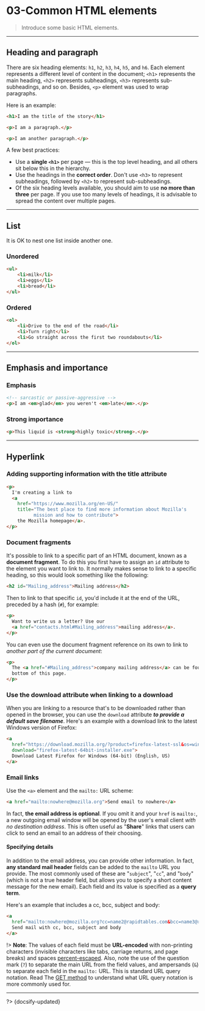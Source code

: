 # 03-Common HTML elements

> Introduce some basic HTML elements.

---

## Heading and paragraph

There are six heading elements: `h1`, `h2`, `h3`, `h4`, `h5`, and `h6`. Each element represents a different level of content in the document; `<h1>` represents the main heading, `<h2>` represents subheadings, `<h3>` represents sub-subheadings, and so on. Besides, `<p>` element was used to wrap paragraphs.

Here is an example:

```html
<h1>I am the title of the story</h1>

<p>I am a paragraph.</p>

<p>I am another paragraph.</p>
```

A few best practices:
- Use a **single `<h1>`** per page — this is the top level heading, and all others sit below this in the hierarchy.
- Use the headings in the **correct order**. Don't use `<h3>` to represent subheadings, followed by `<h2>` to represent sub-subheadings.
- Of the six heading levels available, you should aim to use **no more than three** per page. If you use too many levels of headings, it is advisable to spread the content over multiple pages.

---

## List

It is OK to nest one list inside another one.

### Unordered

```html
<ul>
    <li>milk</li>
    <li>eggs</li>
    <li>bread</li>
</ul>
```

### Ordered

```html
<ol>
    <li>Drive to the end of the road</li>
    <li>Turn right</li>
    <li>Go straight across the first two roundabouts</li>
</ol>
```

---

## Emphasis and importance

### Emphasis

```html
<!-- sarcastic or passive-aggressive -->
<p>I am <em>glad</em> you weren't <em>late</em>.</p>
```

### Strong importance

```html
<p>This liquid is <strong>highly toxic</strong>.</p>
```

---

## Hyperlink

### Adding supporting information with the title attribute

```html
<p>
  I'm creating a link to
  <a
    href="https://www.mozilla.org/en-US/"
    title="The best place to find more information about Mozilla's
          mission and how to contribute">
    the Mozilla homepage</a>.
</p>
```

### Document fragments

It's possible to link to a specific part of an HTML document, known as a **document fragment**. To do this you first have to assign an `id` attribute to the element you want to link to. It normally makes sense to link to a specific heading, so this would look something like the following:

```html
<h2 id="Mailing_address">Mailing address</h2>
```

Then to link to that specific `id`, you'd include it at the end of the URL, preceded by a hash (`#`), for example:

```html
<p>
  Want to write us a letter? Use our
  <a href="contacts.html#Mailing_address">mailing address</a>.
</p>
```

You can even use the document fragment reference on its own to link to *another part of the current document*:

```html
<p>
  The <a href="#Mailing_address">company mailing address</a> can be found at the
  bottom of this page.
</p>
```

### Use the download attribute when linking to a download

When you are linking to a resource that's to be downloaded rather than opened in the browser, you can use the `download` attribute ***to provide a default save filename***. Here's an example with a download link to the latest Windows version of Firefox:

```html
<a
  href="https://download.mozilla.org/?product=firefox-latest-ssl&os=win64&lang=en-US"
  download="firefox-latest-64bit-installer.exe">
  Download Latest Firefox for Windows (64-bit) (English, US)
</a>
```

### Email links

Use the `<a>` element and the `mailto:` URL scheme:

```html
<a href="mailto:nowhere@mozilla.org">Send email to nowhere</a>
```

In fact, **the email address is optional**. If you omit it and your `href` is `mailto:`, a new outgoing email window will be opened by the user's email client *with no destination address*. This is often useful as "**Share**" links that users can click to send an email to an address of their choosing.

#### Specifying details

In addition to the email address, you can provide other information. In fact, **any standard mail header** fields can be added to the `mailto` URL you provide. The most commonly used of these are "`subject`", "`cc`", and "`body`" (which is not a true header field, but allows you to specify a short content message for the new email). Each field and its value is specified as a **query term**.

Here's an example that includes a cc, bcc, subject and body:

```html
<a
  href="mailto:nowhere@mozilla.org?cc=name2@rapidtables.com&bcc=name3@rapidtables.com&subject=The%20subject%20of%20the%20email&body=The%20body%20of%20the%20email">
  Send mail with cc, bcc, subject and body
</a>
```

!> **Note**: The values of each field must be **URL-encoded** with non-printing characters (invisible characters like tabs, carriage returns, and page breaks) and spaces [percent-escaped](https://en.wikipedia.org/wiki/Percent-encoding). Also, note the use of the question mark (`?`) to separate the main URL from the field values, and ampersands (`&`) to separate each field in the `mailto:` URL. This is standard URL query notation. Read The [GET method](https://developer.mozilla.org/en-US/docs/Learn/Forms/Sending_and_retrieving_form_data#the_get_method) to understand what URL query notation is more commonly used for.

---

?> {docsify-updated}